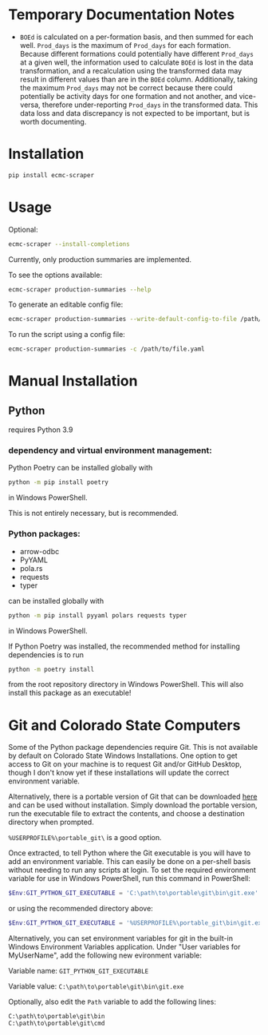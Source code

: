 # Temporary Documentation Notes

- `BOEd` is calculated on a per-formation basis, and then summed for each well. `Prod_days` is the maximum of `Prod_days` for each formation. Because different formations could potentially have different `Prod_days` at a given well, the information used to calculate `BOEd` is lost in the data transformation, and a recalculation using the transformed data may result in different values than are in the `BOEd` column. Additionally, taking the maximum `Prod_days` may not be correct because there could potentially be activity days for one formation and not another, and vice-versa, therefore under-reporting `Prod_days` in the transformed data. This data loss and data discrepancy is not expected to be important, but is worth documenting.

# Installation

```bash
pip install ecmc-scraper
```

# Usage

Optional:
```bash
ecmc-scraper --install-completions
```

Currently, only production summaries are implemented.

To see the options available:

```bash
ecmc-scraper production-summaries --help
```

To generate an editable config file:

```bash
ecmc-scraper production-summaries --write-default-config-to-file /path/to/file.yaml
```

To run the script using a config file:

```bash
ecmc-scraper production-summaries -c /path/to/file.yaml
```

# Manual Installation

## Python

requires Python 3.9

### dependency and virtual environment management:

Python Poetry can be installed globally with

```bash
python -m pip install poetry
```

in Windows PowerShell.

This is not entirely necessary, but is recommended.

### Python packages:

- arrow-odbc
- PyYAML
- pola.rs
- requests
- typer

can be installed globally with

```bash
python -m pip install pyyaml polars requests typer
```

in Windows PowerShell.

If Python Poetry was installed, the recommended method for installing dependencies is to run

```bash
python -m poetry install
```

from the root repository directory in Windows PowerShell. This will also install this package as an executable!

# Git and Colorado State Computers

Some of the Python package dependencies require Git. This is not available by default on Colorado State Windows Installations. One option to get access to Git on your machine is to request Git and/or GitHub Desktop, though I don't know yet if these installations will update the correct environment variable.

Alternatively, there is a portable version of Git that can be downloaded [here](https://git-scm.com/download/win) and can be used without installation. Simply download the portable version, run the executable file to extract the contents, and choose a destination directory when prompted.

`%USERPROFILE%\portable_git\` is a good option.

Once extracted, to tell Python where the Git executable is you will have to add an environment variable. This can easily be done on a per-shell basis without needing to run any scripts at login. To set the required environment variable for use in Windows PowerShell, run this command in PowerShell:

```powershell
$Env:GIT_PYTHON_GIT_EXECUTABLE = 'C:\path\to\portable\git\bin\git.exe'
```

or using the recommended directory above:

```powershell
$Env:GIT_PYTHON_GIT_EXECUTABLE = '%USERPROFILE%\portable_git\bin\git.exe'
```

Alternatively, you can set environment variables for git in the built-in Windows Environment Variables application. Under "User variables for MyUserName", add the following new evironment variable:

Variable name: `GIT_PYTHON_GIT_EXECUTABLE`

Variable value: `C:\path\to\portable\git\bin\git.exe`

Optionally, also edit the `Path` variable to add the following lines:

```
C:\path\to\portable\git\bin
C:\path\to\portable\git\cmd
```